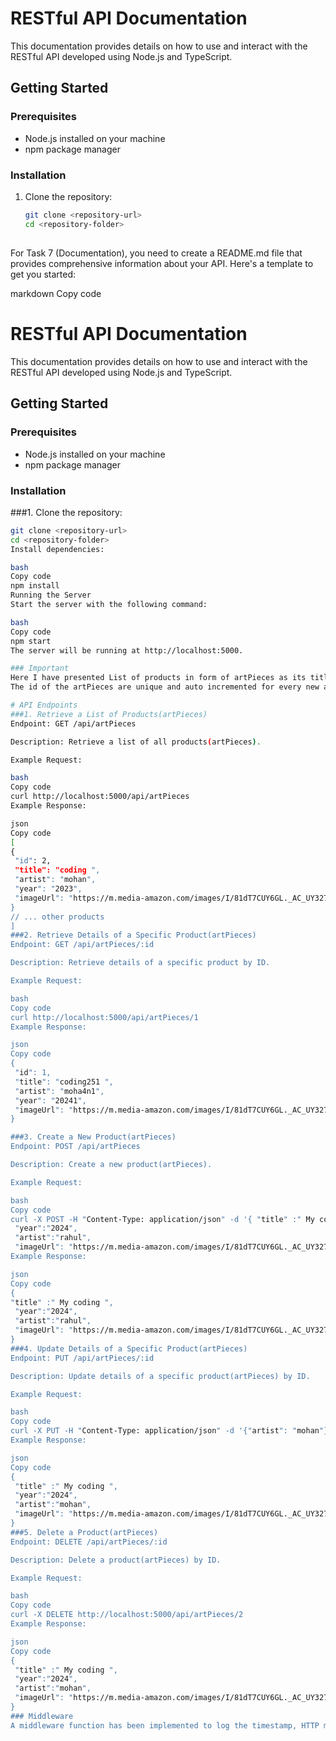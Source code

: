 # RESTful API Documentation

This documentation provides details on how to use and interact with the RESTful API developed using Node.js and TypeScript.

## Getting Started

### Prerequisites

- Node.js installed on your machine
- npm package manager

### Installation

1. Clone the repository:

   ```bash
   git clone <repository-url>
   cd <repository-folder>

## 
For Task 7 (Documentation), you need to create a README.md file that provides comprehensive information about your API. Here's a template to get you started:

markdown
Copy code
# RESTful API Documentation

This documentation provides details on how to use and interact with the RESTful API developed using Node.js and TypeScript.

## Getting Started

### Prerequisites

- Node.js installed on your machine
- npm package manager

### Installation

###1. Clone the repository:

   ```bash
   git clone <repository-url>
   cd <repository-folder>
Install dependencies:

bash
Copy code
npm install
Running the Server
Start the server with the following command:

bash
Copy code
npm start
The server will be running at http://localhost:5000.

### Important 
Here I have presented List of products in form of artPieces as its title, year, artist and imageUrl.
The id of the artPieces are unique and auto incremented for every new art piece. It is not provided in the request for creating a new art piece.

# API Endpoints
###1. Retrieve a List of Products(artPieces)
Endpoint: GET /api/artPieces

Description: Retrieve a list of all products(artPieces).

Example Request:

bash
Copy code
curl http://localhost:5000/api/artPieces
Example Response:

json
Copy code
[
 {
    "id": 2,
    "title": "coding ",
    "artist": "mohan",
    "year": "2023",
    "imageUrl": "https://m.media-amazon.com/images/I/81dT7CUY6GL._AC_UY327_FMwebp_QL65_.jpg"
}
  // ... other products
]
###2. Retrieve Details of a Specific Product(artPieces)
Endpoint: GET /api/artPieces/:id

Description: Retrieve details of a specific product by ID.

Example Request:

bash
Copy code
curl http://localhost:5000/api/artPieces/1
Example Response:

json
Copy code
{
    "id": 1,
    "title": "coding251 ",
    "artist": "moha4n1",
    "year": "20241",
    "imageUrl": "https://m.media-amazon.com/images/I/81dT7CUY6GL._AC_UY327_FMwebp_QL65_.jpg"
}

###3. Create a New Product(artPieces)
Endpoint: POST /api/artPieces

Description: Create a new product(artPieces).

Example Request:

bash
Copy code
curl -X POST -H "Content-Type: application/json" -d '{ "title" :" My coding ",
    "year":"2024",
    "artist":"rahul",
    "imageUrl": "https://m.media-amazon.com/images/I/81dT7CUY6GL._AC_UY327_FMwebp_QL65_.jpg"}' http://localhost:5000/api/artPieces
Example Response:

json
Copy code
{
   "title" :" My coding ",
    "year":"2024",
    "artist":"rahul",
    "imageUrl": "https://m.media-amazon.com/images/I/81dT7CUY6GL._AC_UY327_FMwebp_QL65_.jpg"
}
###4. Update Details of a Specific Product(artPieces)
Endpoint: PUT /api/artPieces/:id

Description: Update details of a specific product(artPieces) by ID.

Example Request:

bash
Copy code
curl -X PUT -H "Content-Type: application/json" -d '{"artist": "mohan"}' http://localhost:5000/api/artPieces/2
Example Response:

json
Copy code
{
    "title" :" My coding ",
    "year":"2024",
    "artist":"mohan",
    "imageUrl": "https://m.media-amazon.com/images/I/81dT7CUY6GL._AC_UY327_FMwebp_QL65_.jpg"
}
###5. Delete a Product(artPieces)
Endpoint: DELETE /api/artPieces/:id

Description: Delete a product(artPieces) by ID.

Example Request:

bash
Copy code
curl -X DELETE http://localhost:5000/api/artPieces/2
Example Response:

json
Copy code
{
    "title" :" My coding ",
    "year":"2024",
    "artist":"mohan",
    "imageUrl": "https://m.media-amazon.com/images/I/81dT7CUY6GL._AC_UY327_FMwebp_QL65_.jpg"
}
### Middleware
A middleware function has been implemented to log the timestamp, HTTP method, and requested URL for every request.









